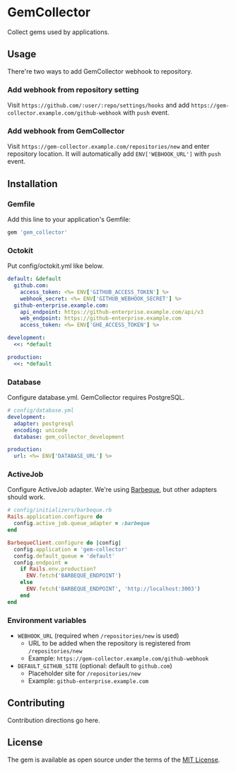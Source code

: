 # GemCollector
Collect gems used by applications.

## Usage
There're two ways to add GemCollector webhook to repository.

### Add webhook from repository setting
Visit `https://github.com/:user/:repo/settings/hooks` and add `https://gem-collector.example.com/github-webhook` with `push` event.

### Add webhook from GemCollector
Visit `https://gem-collector.example.com/repositories/new` and enter repository location.
It will automatically add `ENV['WEBHOOK_URL']` with `push` event.

## Installation
### Gemfile
Add this line to your application's Gemfile:

```ruby
gem 'gem_collector'
```

### Octokit
Put config/octokit.yml like below.

```yaml
default: &default
  github.com:
    access_token: <%= ENV['GITHUB_ACCESS_TOKEN'] %>
    webhook_secret: <%= ENV['GITHUB_WEBHOOK_SECRET'] %>
  github-enterprise.example.com:
    api_endpoint: https://github-enterprise.example.com/api/v3
    web_endpoint: https://github-enterprise.example.com
    access_token: <%= ENV['GHE_ACCESS_TOKEN'] %>

development:
  <<: *default

production:
  <<: *default
```

### Database
Configure database.yml. GemCollector requires PostgreSQL.

```yaml
# config/database.yml
development:
  adapter: postgresql
  encoding: unicode
  database: gem_collector_development

production:
  url: <%= ENV['DATABASE_URL'] %>
```

### ActiveJob
Configure ActiveJob adapter. We're using [Barbeque](https://github.com/cookpad/barbeque), but other adapters should work.

```ruby
# config/initializers/barbeque.rb
Rails.application.configure do
  config.active_job.queue_adapter = :barbeque
end

BarbequeClient.configure do |config|
  config.application = 'gem-collector'
  config.default_queue = 'default'
  config.endpoint =
    if Rails.env.production?
      ENV.fetch('BARBEQUE_ENDPOINT')
    else
      ENV.fetch('BARBEQUE_ENDPOINT', 'http://localhost:3003')
    end
end
```

### Environment variables
- `WEBHOOK_URL` (required when `/repositories/new` is used)
  - URL to be added when the repository is registered from `/repositories/new`
  - Example: `https://gem-collector.example.com/github-webhook`
- `DEFAULT_GITHUB_SITE` (optional: default to `github.com`)
  - Placeholder site for `/repositories/new`
  - Example: `github-enterprise.example.com`

## Contributing
Contribution directions go here.

## License
The gem is available as open source under the terms of the [MIT License](http://opensource.org/licenses/MIT).
